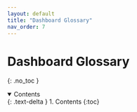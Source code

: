 ```yaml
---
layout: default
title: "Dashboard Glossary"
nav_order: 7
---
```


# Dashboard Glossary
{: .no_toc }

<details open markdown="block">
  <summary>
    Contents
  </summary>
  {: .text-delta }
1. Contents
{:toc}
</details>
